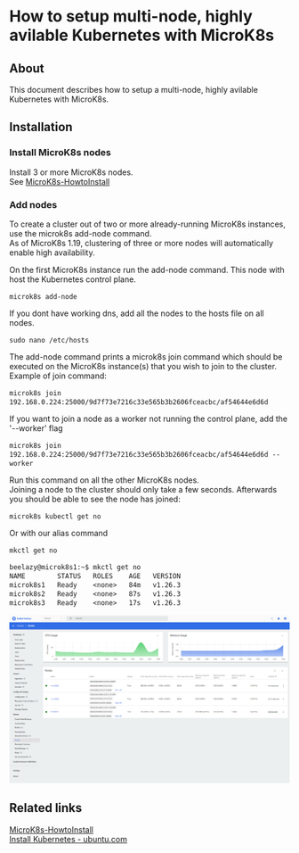 # How to setup multi-node, highly avilable Kubernetes with MicroK8s

## About
This document describes how to setup a multi-node, highly avilable Kubernetes with MicroK8s.  

## Installation

### Install MicroK8s nodes
Install 3 or more MicroK8s nodes.  
See [MicroK8s-HowtoInstall](MicroK8s-HowtoInstall.md)  

### Add nodes
To create a cluster out of two or more already-running MicroK8s instances, use the microk8s add-node command.  
As of MicroK8s 1.19, clustering of three or more nodes will automatically enable high availability.  

On the first MicroK8s instance run the add-node command. This node with host the Kubernetes control plane.
```console
microk8s add-node
```

If you dont have working dns, add all the nodes to the hosts file on all nodes.
```console
sudo nano /etc/hosts
```


The add-node command prints a microk8s join command which should be executed on the MicroK8s instance(s) that you wish to join to the cluster.  
Example of join command:
```console
microk8s join 192.168.0.224:25000/9d7f73e7216c33e565b3b2606fceacbc/af54644e6d6d
```

If you want to join a node as a worker not running the control plane, add the '--worker' flag
```console
microk8s join 192.168.0.224:25000/9d7f73e7216c33e565b3b2606fceacbc/af54644e6d6d --worker
```


Run this command on all the other MicroK8s nodes.  
Joining a node to the cluster should only take a few seconds. Afterwards you should be able to see the node has joined:
```console
microk8s kubectl get no
```

Or  with our alias command
```console
mkctl get no
```

```console
beelazy@microk8s1:~$ mkctl get no
NAME        STATUS   ROLES    AGE   VERSION
microk8s1   Ready    <none>   84m   v1.26.3
microk8s2   Ready    <none>   87s   v1.26.3
microk8s3   Ready    <none>   17s   v1.26.3
```

![Kubernetes Dashboard](../../img/microk8s-3nodes.png "Kubernetes Dashboard")

## Related links
[MicroK8s-HowtoInstall](MicroK8s-HowtoInstall.md)  
[Install Kubernetes - ubuntu.com](https://ubuntu.com/kubernetes/install)  
